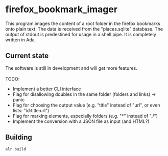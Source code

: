 # firefox_bookmark_imager

This program images the content of a root folder in the firefox bookmarks onto plain text. The data is received from the "places.sqlite" database. The output of stdout is predestined for usage in a shell pipe. It is completely written in Ada.

## Current state

The software is still in development and will get more features.  \
\
TODO:
- Implement a better CLI interface
- Flag for disallowing doubles in the same folder (folders and links) -> panic
- Flag for choosing the output value (e.g. "title" instead of "url", or even lists: "id:title:url")
- Flag for marking elements, especially folders (e.g. "*" instead of "./")
- Implement the conversion with a JSON file as input (and HTML?)

## Building

`alr build`